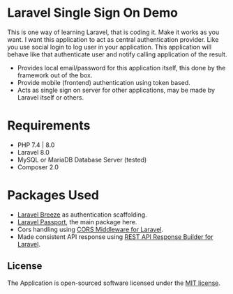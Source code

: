 
# Laravel Single Sign On Demo
This is one way of learning Laravel, that is coding it. Make it works as you want. I want this application to act as central authentication provider. Like you use social login to log user in your application. This application will behave like that authenticate user and notify calling application of the result.

- Provides local email/password for this application itself, this done by the framework out of the box.
- Provide mobile (frontend) authentication using token based.
- Acts as single sign on server for other applications, may be made by Laravel itself or others.

# Requirements
 - PHP 7.4 | 8.0
 - Laravel 8.0
 - MySQL or MariaDB Database Server (tested)
 - Composer 2.0
 
# Packages Used
- [Laravel Breeze](https://github.com/laravel/breeze) as authentication scaffolding.
- [Laravel Passport](https://github.com/laravel/passport), the main package here.
- Cors handling using [CORS Middleware for Laravel](https://github.com/fruitcake/laravel-cors).
- Made consistent API response using [REST API Response Builder for Laravel](https://github.com/MarcinOrlowski/laravel-api-response-builder).


## License

The Application is open-sourced software licensed under the [MIT license](https://opensource.org/licenses/MIT).
